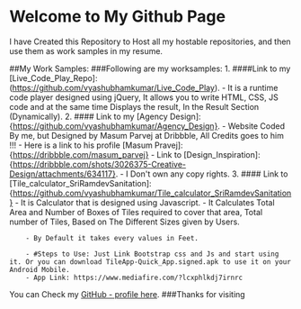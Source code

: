 # **Welcome to My Github Page**

I have Created this Repository to Host all my hostable repositories, and then use them as work samples in my resume.

##My Work Samples:
###Following are my worksamples:
    1. ####Link to my [Live_Code_Play_Repo]:(https://github.com/vyashubhamkumar/Live_Code_Play).
        - It is a runtime code player designed using jQuery, It allows you to write HTML, CSS, JS code and at the same time   Displays the result, In the Result Section (Dynamically).
    2. #### Link to my [Agency Design]:{https://github.com/vyashubhamkumar/Agency_Design}.
        - Website Coded By me, but Designed by Masum Parvej at Dribbble, All Credits goes to him !!!
        - Here is a link to his profile [Masum Pravej]:{https://dribbble.com/masum_parvej}
        - Link to [Design_Inspiration]:{https://dribbble.com/shots/3026375-Creative-Design/attachments/634117}.
        - I Don't own any copy rights.
    3. #### Link to [Tile_calculator_SriRamdevSanitation]:{https://github.com/vyashubhamkumar/Tile_calculator_SriRamdevSanitation}
        - It is Calculator that is designed using Javascript.
        - It Calculates Total Area and Number of Boxes of Tiles required to cover that area, Total number of Tiles, Based on The Different Sizes given by Users.

        - By Default it takes every values in Feet.

        - #Steps to Use: Just Link Bootstrap css and Js and start using it. Or you can download TileApp-Quick_App.signed.apk to use it on your Android Mobile.
        - App Link: https://www.mediafire.com/?lcxphlkdj7irnrc



You can Check my [GitHub - profile here](https://github.com/vyashubhamkumar).
###Thanks for visiting

